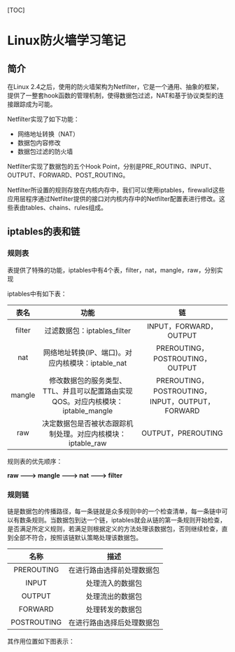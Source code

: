 [TOC]

# Linux防火墙学习笔记

## 简介

在Linux 2.4之后，使用的防火墙架构为Netfilter，它是一个通用、抽象的框架，提供了一整套hook函数的管理机制，使得数据包过滤，NAT和基于协议类型的连接跟踪成为可能。

Netfilter实现了如下功能：

* 网络地址转换（NAT）
* 数据包内容修改
* 数据包过滤的防火墙

Netfilter实现了数据包的五个Hook Point，分别是PRE_ROUTING、INPUT、OUTPUT、FORWARD、POST_ROUTING。

Netfilter所设置的规则存放在内核内存中，我们可以使用iptables，firewalld这些应用层程序通过Netfilter提供的接口对内核内存中的Netfilter配置表进行修改。这些表由tables、chains、rules组成。

## iptables的表和链

### 规则表

表提供了特殊的功能，iptables中有4个表，filter，nat，mangle，raw，分别实现

iptables中有如下表：

|  表名  |                             功能                             |                       链                        |
| :----: | :----------------------------------------------------------: | :---------------------------------------------: |
| filter |                 过滤数据包：iptables_filter                  |             INPUT，FORWARD，OUTPUT              |
|  nat   |      网络地址转换(IP、端口)。对应内核模块：iptable_nat       |         PREROUTING，POSTROUTING，OUTPUT         |
| mangle | 修改数据包的服务类型、TTL、并且可以配置路由实现QOS。对应内核模块：iptable_mangle | PREROUTING，POSTROUTING，INPUT，OUTPUT，FORWARD |
|  raw   | 决定数据包是否被状态跟踪机制处理。对应内核模块：iptable_raw  |               OUTPUT，PREROUTING                |

规则表的优先顺序：

**raw ---> mangle ---> nat ---> filter**



### 规则链

链是数据包的传播路径，每一条链就是众多规则中的一个检查清单，每一条链中可以有数条规则。当数据包到达一个链，iptables就会从链的第一条规则开始检查，是否满足所定义规则，若满足则根据定义的方法处理该数据包，否则继续检查，直到全部不符合，按照该链默认策略处理该数据包。

|    名称     |            描述            |
| :---------: | :------------------------: |
| PREROUTING  | 在进行路由选择前处理数据包 |
|    INPUT    |      处理流入的数据包      |
|   OUTPUT    |      处理流出的数据包      |
|   FORWARD   |      处理转发的数据包      |
| POSTROUTING | 在进行路由选择后处理数据包 |

其作用位置如下图表示：







